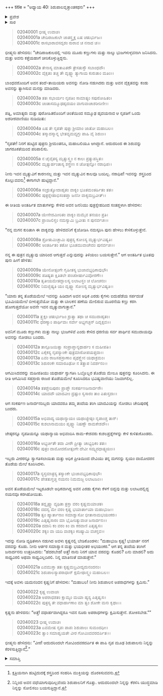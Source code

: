 +++
title = "ಅಧ್ಯಾಯ 40: ಶಿಶುಪಾಲವೃತ್ತಾಂತಕಥನಃ"
+++

<details><summary>ಪ್ರವೇಶ</summary>


।।   ಓಂ ಓಂ ನಮೋ ನಾರಾಯಣಾಯ।।   ಶ್ರೀ ವೇದವ್ಯಾಸಾಯ ನಮಃ ।।

ಶ್ರೀ ಕೃಷ್ಣದ್ವೈಪಾಯನ ವೇದವ್ಯಾಸ ವಿರಚಿತ  

**ಶ್ರೀ ಮಹಾಭಾರತ**

**ಸಭಾ ಪರ್ವ**

**ಶಿಶುಪಾಲವಧ ಪರ್ವ**

**ಅಧ್ಯಾಯ 40**

</details>


<details><summary>ಸಾರ</summary>

ಶಿಶುಪಾಲನಿಗೆ ಕೃಷ್ಣನೇ ವಿಧಿ ವಹಿಸಿದ ಮೃತ್ಯುವೆಂದು ಅವನು ಶಿಶುವಾಗಿದ್ದಾಗಿನ ಚರಿತೆಯನ್ನು ಭೀಷ್ಮನು ಹೇಳಿದ್ದುದು (1-23).

</details>


> 02040001 ಭೀಷ್ಮ ಉವಾಚ।  
02040001a ಚೇದಿರಾಜಕುಲೇ ಜಾತಸ್ತ್ರ್ಯಕ್ಷ ಏಷ ಚತುರ್ಭುಜಃ।  
02040001c ರಾಸಭಾರಾವಸದೃಶಂ ರುರಾವ ಚ ನನಾದ ಚ।।

ಭೀಷ್ಮನು ಹೇಳಿದನು: “ಚೇದಿರಾಜಕುಲದಲ್ಲಿ ಇವನು ಮೂರು ಕಣ್ಣುಗಳು ಮತ್ತು ನಾಲ್ಕು ಭುಜಗಳುಳ್ಳವನಾಗಿ ಜನಿಸಿದನು. ಮತ್ತು ಅವನು ಕತ್ತೆಯಹಾಗೆ ಚೀರಿಕೊಳ್ಳುತ್ತಿದ್ದನು.

> 02040002a ತೇನಾಸ್ಯ ಮಾತಾಪಿತರೌ ತ್ರೇಸತುಸ್ತೌ ಸಬಾಂಧವೌ।  
02040002c ವೈಕೃತಂ ತಚ್ಚ ತೌ ದೃಷ್ಟ್ವಾ ತ್ಯಾಗಾಯ ಕುರುತಾಂ ಮತಿಂ।।

ಬಾಂಧವರೊಂದಿಗೆ ಅವನ ತಂದೆ-ತಾಯಿಯರು ಅವನನ್ನು ನೋಡಿ ನಡುಗಿದರು ಮತ್ತು ಅವನ ವೈಕೃತವನ್ನು ಕಂಡು ಅವನನ್ನು ತ್ಯಾಗಿಸುವ ಮನಸ್ಸು ಮಾಡಿದರು.

> 02040003a ತತಃ ಸಭಾರ್ಯಂ ನೃಪತಿಂ ಸಾಮಾತ್ಯಂ ಸಪುರೋಹಿತಂ।  
02040003c ಚಿಂತಾಸಮ್ಮೂಢಹೃದಯಂ ವಾಗುವಾಚಾಶರೀರಿಣೀ।।

ಪತ್ನಿ, ಅಮಾತ್ಯರು ಮತ್ತು ಪುರೋಹಿತರೊಂದಿಗೆ ಚಿಂತೆಯಿಂದ ಸಮ್ಮೂಢ ಹೃದಯನಾದ ಆ ನೃಪತಿಗೆ ಒಂದು ಅಶರೀರವಾಣಿಯು ನುಡಿಯಿತು:

> 02040004a ಏಷ ತೇ ನೃಪತೇ ಪುತ್ರಃ ಶ್ರೀಮಾಂ ಜಾತೋ ಮಹಾಬಲಃ।  
02040004c ತಸ್ಮಾದಸ್ಮಾನ್ನ ಭೇತವ್ಯಮವ್ಯಗ್ರಃ ಪಾಹಿ ವೈ ಶಿಶುಂ।।

“ನೃಪತೇ! ನಿನಗೆ ಹುಟ್ಟಿದ ಪುತ್ರನು ಶ್ರೀಮಂತನೂ, ಮಹಾಬಲಿಯೂ ಆಗಿದ್ದಾನೆ. ಆದುದರಿಂದ ಈ ಶಿಶುವನ್ನು ಜಾಗರೂಕತೆಯಿಂದ ಪರಿಪಾಲಿಸು.

> 02040005a ನ ಚೈವೈತಸ್ಯ ಮೃತ್ಯುಸ್ತ್ವಂ ನ ಕಾಲಃ ಪ್ರತ್ಯುಪಸ್ಥಿತಃ।  
02040005c ಮೃತ್ಯುರ್ಹಂತಾಸ್ಯ ಶಸ್ತ್ರೇಣ ಸ ಚೋತ್ಪನ್ನೋ ನರಾಧಿಪ।।

ನೀನು ಇವನ ಮೃತ್ಯುವಿಗೆ ಕಾರಣನಲ್ಲ ಮತ್ತು ಇವನ ಮೃತ್ಯುವಿನ ಕಾಲವೂ ಬಂದಿಲ್ಲ. ನರಾಧಿಪ! ಇವನನ್ನು ಶಸ್ತ್ರದಿಂದ ಕೊಲ್ಲುವವನು[^1] ಈಗಾಗಲೇ ಹುಟ್ಟಿದ್ದಾನೆ.”

> 02040006a ಸಂಶ್ರುತ್ಯೋದಾಹೃತಂ ವಾಕ್ಯಂ ಭೂತಮಂತರ್ಹಿತಂ ತತಃ।  
02040006c ಪುತ್ರಸ್ನೇಹಾಭಿಸಂತಪ್ತಾ ಜನನೀ ವಾಕ್ಯಮಬ್ರವೀತ್।।

ಈ ರೀತಿಯ ಅಂತರ್ಹಿತ ಮಾತುಗಳನ್ನು ಕೇಳಿದ ಅವನ ಜನನಿಯು ಪುತ್ರಸ್ನೇಹದಿಂದ ಸಂತಪ್ತಳಾಗಿ ಹೇಳಿದಳು:

> 02040007a ಯೇನೇದಮೀರಿತಂ ವಾಕ್ಯಂ ಮಮೈವ ತನಯಂ ಪ್ರತಿ।  
02040007c ಪ್ರಾಂಜಲಿಸ್ತಂ ನಮಸ್ಯಾಮಿ ಬ್ರವೀತು ಸ ಪುನರ್ವಚಃ।।

“ನನ್ನ ಮಗನ ಕುರಿತಾಗಿ ಈ ವಾಕ್ಯವನ್ನು ಹೇಳಿದವನಿಗೆ ಕೈಜೋಡಿಸಿ ನಮಸ್ಕರಿಸಿ ಪುನಃ ಹೇಳಲು ಕೇಳಿಕೊಳ್ಳುತ್ತೇನೆ.

> 02040008a ಶ್ರೋತುಮಿಚ್ಛಾಮಿ ಪುತ್ರಸ್ಯ ಕೋಽಸ್ಯ ಮೃತ್ಯುರ್ಭವಿಷ್ಯತಿ।  
02040008c ಅಂತರ್ಹಿತಂ ತತೋ ಭೂತಮುವಾಚೇದಂ ಪುನರ್ವಚಃ।।

ನನ್ನ ಈ ಪುತ್ರನ ಮೃತ್ಯುವು ಯಾರಿಂದ ಆಗುತ್ತದೆ ಎನ್ನುವುದನ್ನು ತಿಳಿಯಲು ಬಯಸುತ್ತೇನೆ.” ಆಗ ಅಂತರ್ಹಿತ ಭೂತವು ಪುನಃ ಹೀಗೆ ಹೇಳಿತು:

> 02040009a ಯೇನೋತ್ಸಂಗೇ ಗೃಹೀತಸ್ಯ ಭುಜಾವಭ್ಯಧಿಕಾವುಭೌ।  
02040009c ಪತಿಷ್ಯತಃ ಕ್ಷಿತಿತಲೇ ಪಂಚಶೀರ್ಷಾವಿವೋರಗೌ।।  
02040010a ತೃತೀಯಮೇತದ್ಬಾಲಸ್ಯ ಲಲಾಟಸ್ಥಂ ಚ ಲೋಚನಂ।   
02040010c ನಿಮಜ್ಜಿಷ್ಯತಿ ಯಂ ದೃಷ್ಟ್ವಾ ಸೋಽಸ್ಯ ಮೃತ್ಯುರ್ಭವಿಷ್ಯತಿ।।

“ಯಾರು ತನ್ನ ತೊಡೆಯಮೇಲೆ ಇವನನ್ನು ಹಿಡಿದಾಗ ಅವನ ಅಧಿಕ ಎರಡು ಕೈಗಳು ಐದುಹೆಡೆಯ ಸರ್ಪದಂತೆ ಭೂಮಿಯಮೇಲೆ ಬೀಳುತ್ತವೆಯೋ ಮತ್ತು ಈ ಬಾಲಕನ ಹಣೆಯ ಮೇಲಿರುವ ಮೂರನೆಯ ಕಣ್ಣು ಕರಗಿ ಹೋಗುತ್ತದೆಯೋ ಅವನೇ ಇವನ ಮೃತ್ಯುವಾಗುತ್ತಾನೆ.”

> 02040011a ತ್ರ್ಯಕ್ಷಂ ಚತುರ್ಭುಜಂ ಶ್ರುತ್ವಾ ತಥಾ ಚ ಸಮುದಾಹೃತಂ।  
02040011c ಧರಣ್ಯಾಂ ಪಾರ್ಥಿವಾಃ ಸರ್ವೇ ಅಭ್ಯಗಚ್ಛನ್ ದಿದೃಕ್ಷವಃ।।

ಅವನಿಗೆ ಮೂರು ಕಣ್ಣುಗಳು ಮತ್ತು ನಾಲ್ಕು ಭುಜಗಳಿವೆ ಎಂದು ಕೇಳಿದ ಧರಣಿಯ ಸರ್ವ ಪಾರ್ಥಿವ ಸಮುದಾಯವೂ ಅವನನ್ನು ನೋಡಲು ಬಂದರು.

> 02040012a ತಾನ್ಪೂಜಯಿತ್ವಾ ಸಂಪ್ರಾಪ್ತಾನ್ಯಥಾರ್ಹಂ ಸ ಮಹೀಪತಿಃ।  
02040012c ಏಕೈಕಸ್ಯ ನೃಪಸ್ಯಾಂಕೇ ಪುತ್ರಮಾರೋಪಯತ್ತದಾ।।  
02040013a ಏವಂ ರಾಜಸಹಸ್ರಾಣಾಂ ಪೃಥಕ್ತ್ವೇನ ಯಥಾಕ್ರಮಂ।   
02040013c ಶಿಶುರಂಕೇ ಸಮಾರೂಢೋ ನ ತತ್ಪ್ರಾಪ ನಿದರ್ಶನಂ।।

ಆಗಮಿಸಿದವರನ್ನು ಮಹೀಪತಿಯು ಯಥಾರ್ಹ ಸ್ವಾಗತಿಸಿ ಒಬ್ಬೊಬ್ಬರ ತೊಡೆಯ ಮೇಲೂ ಪುತ್ರನನ್ನು ಕೂರಿಸಿದನು. ಈ ರೀತಿ ಆಗಮಿಸಿದ ಸಹಸ್ರಾರು ರಾಜರ ತೊಡೆಯಮೇಲೆ ಕೂರಿಸಿದರೂ ಭವಿಷ್ಯವಾಣಿಯು ನಿಜವಾಗಲಿಲ್ಲ.

> 02040014a ತತಶ್ಚೇದಿಪುರಂ ಪ್ರಾಪ್ತೌ ಸಂಕರ್ಷಣಜನಾರ್ದನೌ।  
02040014c ಯಾದವೌ ಯಾದವೀಂ ದ್ರಷ್ಟುಂ ಸ್ವಸಾರಂ ತಾಂ ಪಿತುಸ್ತದಾ।।

ಆಗ ಸಂಕರ್ಷಣ ಜನಾರ್ದನರಿಬ್ಬರು ಯಾದವರೂ ತಮ್ಮ ತಂದೆಯ ತಂಗಿ ಯಾದವಿಯನ್ನು ನೋಡಲು ಚೇದಿಪುರಕ್ಕೆ ಬಂದರು.

> 02040015a ಅಭಿವಾದ್ಯ ಯಥಾನ್ಯಾಯಂ ಯಥಾಜ್ಯೇಷ್ಠಂ ನೃಪಾಂಶ್ಚ ತಾನ್।  
02040015c ಕುಶಲಾನಾಮಯಂ ಪೃಷ್ಟ್ವಾ ನಿಷಣ್ಣೌ ರಾಮಕೇಶವೌ।।

ಜೇಷ್ಠರನ್ನೂ ನೃಪತಿಯನ್ನೂ ಯಥಾನ್ಯಾಯ ಅಭಿವಂದಿಸಿ ರಾಮ-ಕೇಶವರು ಕುಶಲಪ್ರಶ್ನೆಗಳನ್ನು ಕೇಳಿ ಕುಳಿತುಕೊಂಡರು.

> 02040016a ಅಭ್ಯರ್ಚಿತೌ ತದಾ ವೀರೌ ಪ್ರೀತ್ಯಾ ಚಾಭ್ಯಧಿಕಂ ತತಃ।   
02040016c ಪುತ್ರಂ ದಾಮೋದರೋತ್ಸಂಗೇ ದೇವೀ ಸಮ್ನ್ಯದಧಾತ್ಸ್ವಯಂ।।

ಇಬ್ಬರು ವೀರರನ್ನೂ ಸ್ವಾಗತಿಸಲಾಯಿತು ಮತ್ತು ಅಧಿಕ ಪ್ರೀತಿಯಿಂದ ದೇವಿಯು ತನ್ನ ಮಗನನ್ನು ಸ್ವಯಂ ದಾಮೋದರನ ತೊಡೆಯ ಮೇಲೆ ಕೂರಿಸಿದಳು.

> 02040017a ನ್ಯಸ್ತಮಾತ್ರಸ್ಯ ತಸ್ಯಾಂಕೇ ಭುಜಾವಭ್ಯಧಿಕಾವುಭೌ।  
02040017c ಪೇತತುಸ್ತಚ್ಚ ನಯನಂ ನಿಮಮಜ್ಜ ಲಲಾಟಜಂ।।

ಅವನ ತೊಡೆಯಮೇಲೆ ಇಟ್ಟಕೂಡಲೇ ಅಧಿಕವಾಗಿದ್ದ ಅವನ ಎರಡು ಕೈಗಳು ಕೆಳಗೆ ಬಿದ್ದವು ಮತ್ತು ಲಲಾಟದಲ್ಲಿದ್ದ ನಯನವೂ ಕರಗಿಹೋಯಿತು.

> 02040018a ತದ್ದೃಷ್ಟ್ವಾ ವ್ಯಥಿತಾ ತ್ರಸ್ತಾ ವರಂ ಕೃಷ್ಣಮಯಾಚತ।  
02040018c ದದಸ್ವ ಮೇ ವರಂ ಕೃಷ್ಣ ಭಯಾರ್ತಾಯಾ ಮಹಾಭುಜ।।  
02040019a ತ್ವಂ ಹ್ಯಾರ್ತಾನಾಂ ಸಮಾಶ್ವಾಸೋ ಭೀತಾನಾಮಭಯಂಕರಃ।   
02040019c ಪಿತೃಷ್ವಸಾರಂ ಮಾ ಭೈಷೀರಿತ್ಯುವಾಚ ಜನಾರ್ದನಃ।।  
02040020a ದದಾನಿ ಕಂ ವರಂ ಕಿಂ ವಾ ಕರವಾಣಿ ಪಿತೃಷ್ವಸಃ।  
02040020c ಶಕ್ಯಂ ವಾ ಯದಿ ವಾಶಕ್ಯಂ ಕರಿಷ್ಯಾಮಿ ವಚಸ್ತವ।।

ಇದನ್ನು ನೋಡಿ ವ್ಯಥಿತಳಾಗಿ ನಡುಗಿದ ಅವಳು ಕೃಷ್ಣನಲ್ಲಿ ಬೇಡಿಕೊಂಡಳು: “ಮಹಾಭುಜ ಕೃಷ್ಣ! ಭಯಾರ್ತ ನನಗೆ ವರವನ್ನು ಕೊಡು. ನೀನು ಆರ್ತರ ಸಮಾಶ್ವಾಸ ಮತ್ತು ಭಯಭೀತರ ಅಭಯಂಕರ.” ಆಗ ತನ್ನ ತಂದೆಯ ತಂಗಿಗೆ ಜನಾರ್ದನನು ಉತ್ತರಿಸಿದನು: “ಹೆದರಬೇಡ! ಅತ್ತೆ! ನಾನು ನಿನಗೆ ಯಾವ ವರವನ್ನು ಕೊಡಲಿ? ಏನು ಮಾಡಲಿ? ಅದು ಸಾಧ್ಯವಿರಲಿ ಅಥವಾ ಸಾಧ್ಯವಿಲ್ಲದಿರಲಿ. ನಿನ್ನ ಮಾತಿನಂತೆ ಮಾಡುತ್ತೇನೆ.”

> 02040021a ಏವಮುಕ್ತಾ ತತಃ ಕೃಷ್ಣಮಬ್ರವೀದ್ಯದುನಂದನಂ।  
02040021c ಶಿಶುಪಾಲಸ್ಯಾಪರಾಧಾನ್ ಕ್ಷಮೇಥಾಸ್ತ್ವಂ ಮಹಾಬಲ।।

ಇದಕ್ಕೆ ಅವಳು ಯದುನಂದನ ಕೃಷ್ಣನಿಗೆ ಹೇಳಿದಳು: “ಮಹಾಬಲ! ನೀನು ಶಿಶುಪಾಲನ ಅಪರಾಧಗಳನ್ನು ಕ್ಷಮಿಸು.”

> 02040022 ಕೃಷ್ಣ ಉವಾಚ।  
02040022a ಅಪರಾಧಶತಂ ಕ್ಷಾಮ್ಯಂ ಮಯಾ ಹ್ಯಸ್ಯ ಪಿತೃಷ್ವಸಃ।   
02040022c ಪುತ್ರಸ್ಯ ತೇ ವಧಾರ್ಹಾಣಾಂ ಮಾ ತ್ವಂ ಶೋಕೇ ಮನಃ ಕೃಥಾಃ।।

ಕೃಷ್ಣನು ಹೇಳಿದನು: “ಅತ್ತೆ! ವಧಾರ್ಹವಾಗಿದ್ದರೂ ಇವನ ನೂರು ಅಪರಾಧಗಳನ್ನು ಕ್ಷಮಿಸುತ್ತೇನೆ. ಶೋಕಿಸಬೇಡ.””

> 02040023 ಭೀಷ್ಮ ಉವಾಚ।  
02040023a ಏವಮೇಷ ನೃಪಃ ಪಾಪಃ ಶಿಶುಪಾಲಃ ಸುಮಂದಧೀಃ।  
02040023c ತ್ವಾಂ ಸಮಾಹ್ವಯತೇ ವೀರ ಗೋವಿಂದವರದರ್ಪಿತಃ।।

ಭೀಷ್ಮನು ಹೇಳಿದನು: “ವೀರ! ಆದುದರಿಂದಲೇ ಗೋವಿಂದವರದರ್ಪಿತ ಈ ಪಾಪಿ ನೃಪ ಮೂಢ ಶಿಶುಪಾಲನು ನಿನ್ನನ್ನು ಕೆರಳಿಸುತ್ತಿದ್ದಾನೆ[^2].”



<details><summary>ಸಮಾಪ್ತಿ</summary>


ಇತಿ ಶ್ರೀ ಮಹಾಭಾರತೇ ಸಭಾಪರ್ವಣಿ ಶಿಶುಪಾಲವಧಪರ್ವಣಿ ಶಿಶುಪಾಲವೃತ್ತಾಂತಕಥನೇ ಚತ್ವಾರಿಂಶೋಽಧ್ಯಾಯಃ।।  
ಇದು ಶ್ರೀ ಮಹಾಭಾರತದಲ್ಲಿ ಸಭಾಪರ್ವದಲ್ಲಿ ಶಿಶುಪಾಲವಧಪರ್ವದಲ್ಲಿ ಶಿಶುಪಾಲವೃತ್ತಾಂತಕಥನ ಎನ್ನುವ ನಲವತ್ತನೆಯ ಅಧ್ಯಾಯವು.




</details>

[^1]: ಕ್ಷತ್ರಿಯನಾಗಿ ಹುಟ್ಟಿದುದಕ್ಕೆ ಶಸ್ತ್ರದಿಂದ ಸಂಹರಿಸಿ ಮುಕ್ತಿಯನ್ನು ದೊರಕಿಸುವವನು.

[^2]: ನಿನ್ನಿಂದ ಅವನ ವಧೆಯಾಗುವುದಿಲ್ಲವೆಂದು ಶಿಶುಪಾಲನಿಗೆ ಗೊತ್ತು. ಆದುದರಿಂದಲೇ ನಿನ್ನನ್ನು ಕೆರಳಿಸಿ ಯುದ್ಧಮಾಡಿ ನಿನ್ನನ್ನು ಸೋಲಿಸಲು ಬಯಸುತ್ತಿದ್ದಾನೆ.


